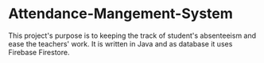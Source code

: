 # Attendance-Mangement-System
This project's purpose is to keeping the track of student's absenteeism and ease the teachers' work.
It is written in Java and as database it uses Firebase Firestore.
